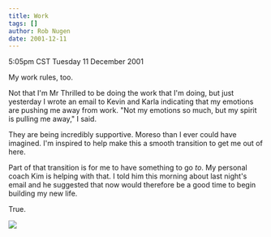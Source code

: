 ```yaml
---
title: Work
tags: []
author: Rob Nugen
date: 2001-12-11
---
```


<title></title>
<p class=date>5:05pm CST Tuesday 11 December 2001</p>

<p>My work rules, too.</p>

<p>Not that I'm Mr Thrilled to be doing the work that I'm doing, but
just yesterday I wrote an email to Kevin and Karla indicating that my
emotions are pushing me away from work.  "Not my emotions so much, but
my spirit is pulling me away," I said.</p>

<p>They are being incredibly supportive.  Moreso than I ever could
have imagined.  I'm inspired to help make this a smooth transition to
get me out of here.</p>

<p>Part of that transition is for me to have something to go
<em>to</em>.  My personal coach Kim is helping with that.  I told him
this morning about last night's email and he suggested that now would
therefore be a good time to begin building my new life.</p>

<p>True.</p>

<p><img src='/images/rob/wL-ROB.gif'/></p>

